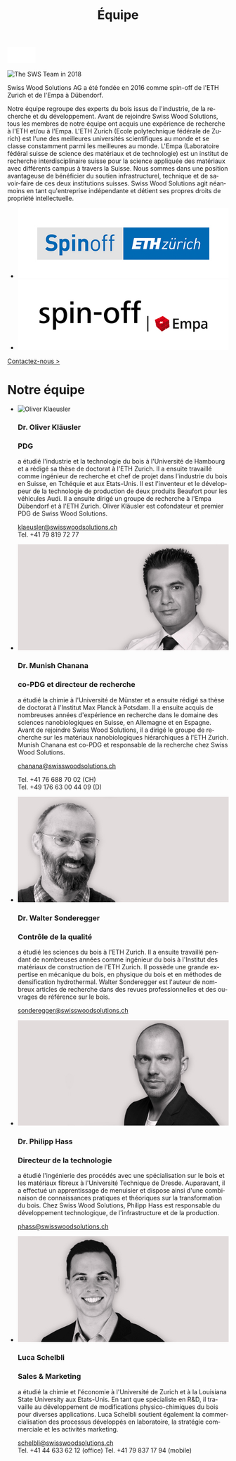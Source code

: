 ﻿---
lang: fr
title: 'Équipe'
order: 6
---

<div class="full-width-kenburns">
<div class="wrap-bg-image">

![arrow down](/assets/images/arrow-d-white.svg)
</div>
<img srcset="/assets/images/About_1_Tropical_Wood_Tropenholz_Ersatz_Replacement_Alternative_Sonowood_Ebony_Ebenholz_Swiss_Wood_Solutions_Klimaschutz_ETH_Zuerich_Startup_Schweiz_Switzerland.jpg"
     src="/assets/images/team_cover.jpg" alt="The SWS Team in 2018">
</div>

<div class="full-width">
<div class="wrap -cols2">

Swiss Wood Solutions AG a été fondée en 2016 comme spin-off de l'ETH Zurich et de l'Empa à Dübendorf. 

Notre équipe regroupe des experts du bois issus de l'industrie, de la recherche et du développement. Avant de rejoindre Swiss Wood Solutions, tous les membres de notre équipe ont acquis une expérience de recherche à l'ETH et/ou à l'Empa. L'ETH Zurich (Ecole polytechnique fédérale de Zurich) est l'une des meilleures universités scientifiques au monde et se classe constamment parmi les meilleures au monde. L'Empa (Laboratoire fédéral suisse de science des matériaux et de technologie) est un institut de recherche interdisciplinaire suisse pour la science appliquée des matériaux avec différents campus à travers la Suisse. Nous sommes dans une position avantageuse de bénéficier du soutien infrastructurel, technique et de savoir-faire de ces deux institutions suisses. Swiss Wood Solutions agit néanmoins en tant qu'entreprise indépendante et détient ses propres droits de propriété intellectuelle.

  - ![logo eth spinoff](/assets/images/Partner_4_ETH_Tropical_Wood_Tropenholz_Ersatz_Replacement_Alternative_Swiss_Ebony_Ebenholz_Palisander_Holz_Experten_SwissWoodSolutions_Klimaschutz_ETH_Zuerich.jpg)
  - ![logo empa spinoff](/assets/images/Partner_5_Empa_Tropical_Wood_Tropenholz_Ersatz_Replacement_Alternative_Swiss_Ebony_Ebenholz_Palisander_Holz_Experten_SwissWoodSolutions_Klimaschutz_ETH_Zuerich.jpg)

<a class="btn -red" href="/fr/contact">Contactez-nous ></a>

</div>
</div>

<div class="full-width-grey">
<div class="wrap -cols2">

# Notre équipe

  - ![Oliver Klaeusler](/assets/images/About_5_Oliver_Kläusler_Tropical_Wood_Tropenholz_Ersatz_Alternative_Sonowood_Ebony_Ebenholz_SwissWoodSolutions_Klimaschutz_ETH_Zuerich_Startup_Schweiz_Switzerland.jpg)
    ### Dr. Oliver Kläusler
    ###	PDG

    a étudié l'industrie et la technologie du bois à l'Université de Hambourg et a rédigé sa thèse de doctorat à l'ETH Zurich. Il a ensuite travaillé comme ingénieur de recherche et chef de projet dans l'industrie du bois en Suisse, en Tchéquie et aux Etats-Unis. Il est l'inventeur et le développeur de la technologie de production de deux produits Beaufort pour les véhicules Audi. Il a ensuite dirigé un groupe de recherche à l'Empa Dübendorf et à l'ETH Zurich. Oliver Kläusler est cofondateur et premier PDG de Swiss Wood Solutions.

    <klaeusler@swisswoodsolutions.ch>  
    Tel. +41 79 819 72 77

  - ![Munish Chanana](/assets/images/About_4_Munish_Chanana_Tropical_Wood_Tropenholz_Ersatz_Alternative_Sonowood_Ebony_Ebenholz_SwissWoodSolutions_Klimaschutz_ETH_Zuerich_Startup_Schweiz_Switzerland.jpg)
    ### Dr. Munish Chanana
    ### co-PDG et directeur de recherche

    a étudié la chimie à l'Université de Münster et a ensuite rédigé sa thèse de doctorat à l'Institut Max Planck à Potsdam. Il a ensuite acquis de nombreuses années d'expérience en recherche dans le domaine des sciences nanobiologiques en Suisse, en Allemagne et en Espagne. Avant de rejoindre Swiss Wood Solutions, il a dirigé le groupe de recherche sur les matériaux nanobiologiques hiérarchiques à l'ETH Zurich. Munish Chanana est co-PDG et responsable de la recherche chez Swiss Wood Solutions.

    <chanana@swisswoodsolutions.ch>
    
    Tel. +41 76 688 70 02 (CH)  
    Tel. +49 176 63 00 44 09 (D)

  - ![Walter Sonderegger](/assets/images/About_7_Walter_Sonderegger_Tropical_Wood_Tropenholz_Ersatz_Alternative_Sonowood_Ebony_Ebenholz_SwissWoodSolutions_Klimaschutz_ETH_Zuerich_Schweiz_Switzerland.jpg)

    ### Dr. Walter Sonderegger
    ### Contrôle de la qualité

    a étudié les sciences du bois à l'ETH Zurich. Il a ensuite travaillé pendant de nombreuses années comme ingénieur du bois à l'Institut des matériaux de construction de l'ETH Zurich. Il possède une grande expertise en mécanique du bois, en physique du bois et en méthodes de densification hydrothermal. Walter Sonderegger est l'auteur de nombreux articles de recherche dans des revues professionnelles et des ouvrages de référence sur le bois.

    <sonderegger@swisswoodsolutions.ch>

  - ![Philipp Hass](/assets/images/About_6_Philipp_Hass_Tropical_Wood_Tropenholz_Ersatz_Alternative_Sonowood_Ebony_Ebenholz_SwissWoodSolutions_Klimaschutz_ETH_Zuerich_Startup_Schweiz_Switzerland.jpg)

    ### Dr. Philipp Hass
    ### Directeur de la technologie

    a étudié l'ingénierie des procédés avec une spécialisation sur le bois et les matériaux fibreux à l'Université Technique de Dresde. Auparavant, il a effectué un apprentissage de menuisier et dispose ainsi d'une combinaison de connaissances pratiques et théoriques sur la transformation du bois. Chez Swiss Wood Solutions, Philipp Hass est responsable du développement technologique, de l'infrastructure et de la production.

    <phass@swisswoodsolutions.ch>

  - ![Luca Schelbli](/assets/images/About_3_Luca_Schelbli_Tropical_Wood_Tropenholz_Ersatz_Alternative_Sonowood_Ebony_Ebenholz_SwissWoodSolutions_Klimaschutz_ETH_Zuerich_Startup_Schweiz_Switzerland.jpg)

    ### Luca Schelbli
    ### Sales & Marketing

    a étudié la chimie et l'économie à l'Université de Zurich et à la Louisiana State University aux Etats-Unis. En tant que spécialiste en R&D, il travaille au développement de modifications physico-chimiques du bois pour diverses applications. Luca Schelbli soutient également la commercialisation des processus développés en laboratoire, la stratégie commerciale et les activités marketing.

    <schelbli@swisswoodsolutions.ch>  
    Tel. +41 44 633 62 12 (office)
    Tel. +41 79 837 17 94 (mobile)
 
</div>
</div>


